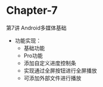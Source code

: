 # Chapter-7
第7讲 Android多媒体基础

- 功能实现：
  - 基础功能
  - Pro功能
  - 添加自定义进度控制条
  - 实现通过全屏按钮进行全屏播放
  - 可添加外部文件进行播放